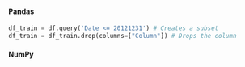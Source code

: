 #### Pandas
```python
df_train = df.query('Date <= 20121231') # Creates a subset
df_train = df_train.drop(columns=["Column"]) # Drops the column
```


#### NumPy